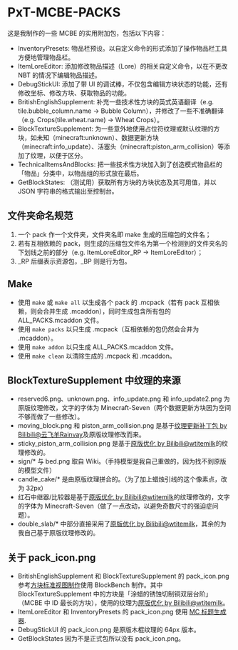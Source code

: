 # PxT-MCBE-PACKS

这是我制作的一些 MCBE 的实用附加包，包括以下内容：

- InventoryPresets: 物品栏预设。以自定义命令的形式添加了操作物品栏工具方便地管理物品栏。
- ItemLoreEditor: 添加修改物品描述（Lore）的相关自定义命令，以在不更改 NBT 的情况下编辑物品描述。
- DebugStickUI: 添加了带 UI 的调试棒，不仅包含编辑方块状态的功能，还有修改坐标、修改方块、获取物品的功能。
- BritishEnglishSupplement: 补充一些技术性方块的英式英语翻译（e.g. tile.bubble\_column.name → Bubble Column），并修改了一些不准确翻译（e.g. Crops(tile.wheat.name) → Wheat Crops）。
- BlockTextureSupplement: 为一些意外地使用占位符纹理或默认纹理的方块，如未知（minecraft\:unknown）、数据更新方块（minecraft\:info\_update）、活塞头（minecraft\:piston\_arm\_collision）等添加了纹理，以便于区分。 
- TechnicalItemsAndBlocks: 把一些技术性方块加入到了创造模式物品栏的「物品」分类中，以物品组的形式放在最后。
- GetBlockStates: （测试用）获取所有方块的方块状态及其可用值，并以 JSON 字符串的格式输出至控制台。

## 文件夹命名规范

1. 一个 pack 作一个文件夹，文件夹名即 make 生成的压缩包的文件名；
2. 若有互相依赖的 pack，则生成的压缩包文件名为第一个检测到的文件夹名的下划线之前的部分（e.g. ItemLoreEditor\_RP → ItemLoreEditor）；
3. \_RP 后缀表示资源包，\_BP 则是行为包。

## Make

- 使用 `make` 或 `make all` 以生成各个 pack 的 .mcpack（若有 pack 互相依赖，则会合并生成 .mcaddon），同时生成包含所有包的 ALL\_PACKS.mcaddon 文件。
- 使用 `make packs` 以只生成 .mcpack（互相依赖的包仍然会合并为 .mcaddon）。
- 使用 `make addon` 以只生成 ALL\_PACKS.mcaddon 文件。
- 使用 `make clean` 以清除生成的 .mcpack 和 .mcaddon。

## BlockTextureSupplement 中纹理的来源

- reserved6.png、unknown.png、info\_update.png 和 info\_update2.png 为原版纹理修改，文字的字体为 Minecraft-Seven（两个数据更新方块因为空间不够而做了一些修改）。
- moving\_block.png 和 piston\_arm\_collision.png 是基于[纹理更新补丁包 by Bilibili@云飞羊Rainvay](https://m.bilibili.com/video/BV1RY4y1M7tP)及原版纹理修改而来。
- sticky\_piston\_arm\_collision.png 是基于[原版优化 by Bilibili@wtitemilk](https://m.bilibili.com/video/BV1EgYQz5E7a)的纹理修改的。
- sign/\* 与 bed.png 取自 Wiki。（手持模型是我自己重做的，因为找不到原版的模型文件）
- candle\_cake/\* 是由原版纹理拼合的。（为了加上蜡烛引线的这个像素点，改为 32px）
- 红石中继器/比较器是基于[原版优化 by Bilibili@wtitemilk](https://m.bilibili.com/video/BV1EgYQz5E7a)的纹理修改的，文字的字体为 Minecraft-Seven（做了一点改动，以避免奇数尺寸的强迫症问题）。
- double_slab/\* 中部分直接采用了[原版优化 by Bilibili@wtitemilk](https://m.bilibili.com/video/BV1EgYQz5E7a)，其余的为我自己基于原版纹理修改的。

## 关于 pack\_icon.png

- BritishEnglishSupplement 和 BlockTextureSupplement 的 pack\_icon.png 参考[方块标准视图制作](https://zh.minecraft.wiki/w/Help:标准视图#使用Blockbench)使用 BlockBench 制作。其中 BlockTextureSupplement 中的方块是「涂蜡的锈蚀切制铜双层台阶」（MCBE 中 ID 最长的方块），使用的纹理为[原版优化 by Bilibili@wtitemilk](https://m.bilibili.com/video/BV1EgYQz5E7a)。
- ItemLoreEditor 和 InventoryPresets 的 pack\_icon.png 使用 [MC 标题生成器](https://ewanhowell.com/plugins/minecraft-title-generator).
- DebugStickUI 的 pack\_icon.png 是原版木棍纹理的 64px 版本。
- GetBlockStates 因为不是正式包所以没有 pack\_icon.png。